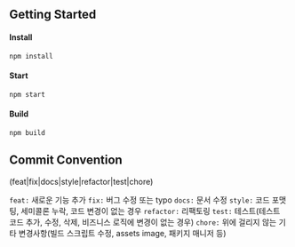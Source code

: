 ## Getting Started

#### Install

```
npm install
```

#### Start

```
npm start
```

#### Build

```
npm build
```

## Commit Convention

(feat|fix|docs|style|refactor|test|chore)

`feat:`	새로운 기능 추가
`fix:`	버그 수정 또는 typo
`docs:` 문서 수정
`style:`	코드 포맷팅, 세미콜론 누락, 코드 변경이 없는 경우
`refactor:`	리팩토링
`test:`	테스트(테스트 코드 추가, 수정, 삭제, 비즈니스 로직에 변경이 없는 경우)
`chore:`	위에 걸리지 않는 기타 변경사항(빌드 스크립트 수정, assets image, 패키지 매니저 등)
